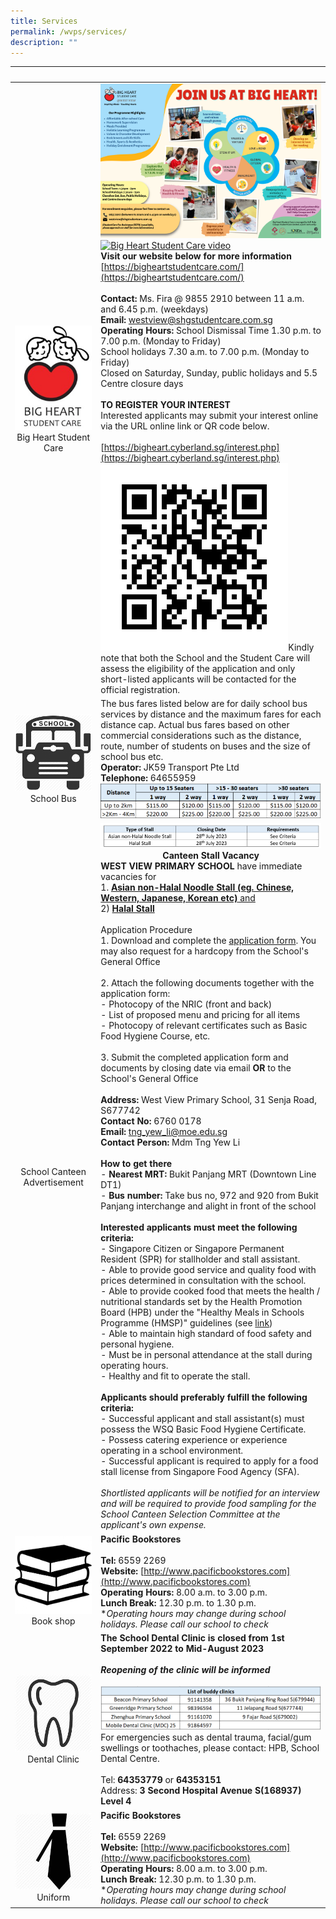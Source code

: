 ```yaml
---
title: Services
permalink: /wvps/services/
description: ""
---
```

|&nbsp;|&nbsp;|
|:----------:|----------|
|![Big heart student care logo](/images/logo.jpeg)Big Heart Student Care|![Information of Big Heart Student Care centre](/images/West%20View%20SCC%20Info.png)<br>[![Big Heart Student Care video](https://img.youtube.com/vi/Do4hSWR8s4o/0.jpg)](https://www.youtube.com/watch?v=Do4hSWR8s4o)<br>**Visit our website below for more information**<br>[https://bigheartstudentcare.com/](https://bigheartstudentcare.com/)<br><br>**Contact:** Ms. Fira @ 9855 2910 between 11 a.m. and 6.45 p.m. (weekdays)<br>**Email:** westview@shgstudentcare.com.sg<br>**Operating Hours:** School Dismissal Time 1.30 p.m. to 7.00 p.m. (Monday to Friday)<br>School holidays 7.30 a.m. to 7.00 p.m. (Monday to Friday)<br>Closed on Saturday, Sunday, public holidays and 5.5 Centre closure days<br><br>**TO REGISTER YOUR INTEREST**<br>Interested applicants may submit your interest online via the URL online link or QR code below.<br><br>[https://bigheart.cyberland.sg/interest.php](https://bigheart.cyberland.sg/interest.php)<br>![](/images/Services/registration%20qr%20code.png)Kindly note that both the School and the Student Care will assess the eligibility of the application and only short-listed applicants will be contacted for the official registration.|
|![Icon of a school bus](/images/bus.png)School Bus|The bus fares listed below are for daily school bus services by distance and the maximum fares for each distance cap. Actual bus fares based on other commercial considerations such as the distance, route, number of students on buses and the size of school bus etc.<br>**Operator:** JK59 Transport Pte Ltd<br>**Telephone:** 64655959<br>![A table showing the fares for the school bus](/images/Services/school%20bus%20fares.png)|
|School Canteen Advertisement|![](/images/Services/canteen%20stall%20advert%20updated.PNG)<center><strong>Canteen Stall Vacancy</strong></center><strong>WEST VIEW PRIMARY SCHOOL</strong> have immediate vacancies for <br>1. <u><strong>Asian non-Halal Noodle Stall (eg. Chinese, Western, Japanese, Korean etc)</strong> and</u> <br> 2) <u>**Halal Stall**</u><br><br>Application Procedure<br>1. Download and complete the [application form](/files/Services/app_form_for_canteen_stall.pdf). You may also request for a hardcopy from the School's General Office<br><br>2. Attach the following documents together with the application form:<br> - Photocopy of the NRIC (front and back)<br>- List of proposed menu and pricing for all items<br>- Photocopy of relevant certificates such as Basic Food Hygiene Course, etc.<br><br>3. Submit the completed application form and documents by closing date via email **OR** to the School's General Office<br><br> **Address:** West View Primary School, 31 Senja Road, S677742<br>**Contact No:** 6760 0178<br>**Email:** [tng_yew_li@moe.edu.sg](mailto:tng_yew_li@moe.edu.sg)<br>**Contact Person:** Mdm Tng Yew Li<br><br>**How to get there**<br>- **Nearest MRT:** Bukit Panjang MRT (Downtown Line DT1)<br>- **Bus number:** Take bus no, 972 and 920 from Bukit Panjang interchange and alight in front of the school<br><br>**Interested applicants must meet the following criteria:**<br>- Singapore Citizen or Singapore Permanent Resident (SPR) for stallholder and stall assistant.<br>- Able to provide good service and quality food with prices determined in consultation with the school.<br>- Able to provide cooked food that meets the health / nutritional standards set by the Health Promotion Board (HPB) under the "Healthy Meals in Schools Programme (HMSP)" guidelines (see [link](https://www.hpb.gov.sg/schools/school-programmes/healthy-meals-in-schools-programme))<br>- Able to maintain high standard of food safety and personal hygiene.<br>- Must be in personal attendance at the stall during operating hours.<br>- Healthy and fit to operate the stall.<br><br>**Applicants should preferably fulfill the following criteria:**<br>- Successful applicant and stall assistant(s) must possess the WSQ Basic Food Hygiene Certificate.<br>- Possess catering experience or experience operating in a school environment.<br>- Successful applicant is required to apply for a food stall license from Singapore Food Agency (SFA).<br><br>*Shortlisted applicants will be notified for an interview and will be required to provide food sampling for the School Canteen Selection Committee at the applicant's own expense.*|
|![An icon showing a stack of 3 books, indicating a book shop](/images/bookshop.png)Book shop|**Pacific Bookstores**<br><br>**Tel:** 6559 2269<br>**Website:** [http://www.pacificbookstores.com](http://www.pacificbookstores.com)<br>**Operating Hours:** 8.00 a.m. to 3.00 p.m.<br>**Lunch Break:** 12.30 p.m. to 1.30 p.m.<br>**Operating hours may change during school holidays. Please call our school to check*|
|![An icon of a tooth, indicating dental clinic](/images/dental.jpeg)Dental Clinic|**The School Dental Clinic is closed from 1st September 2022 to Mid-August 2023**<br><br>***Reopening of the clinic will be informed***<br><br>![](/images/Services/buddy%20clinics.png)<br>For emergencies such as dental trauma, facial/gum swellings or toothaches, please contact: HPB, School Dental Centre.<br><br>Tel: <strong>64353779</strong> or <strong>64353151</strong><br>Address: <strong>3 Second Hospital Avenue S(168937) Level 4</strong>|
|![An icon of a tie, indicating uniform](/images/uniform.jpeg)Uniform|**Pacific Bookstores**<br><br> **Tel:** 6559 2269<br>**Website:** [http://www.pacificbookstores.com](http://www.pacificbookstores.com)<br>**Operating Hours:** 8.00 a.m. to 3.00 p.m.<br>**Lunch Break:** 12.30 p.m. to 1.30 p.m.<br>**Operating hours may change during school holidays. Please call our school to check*|
